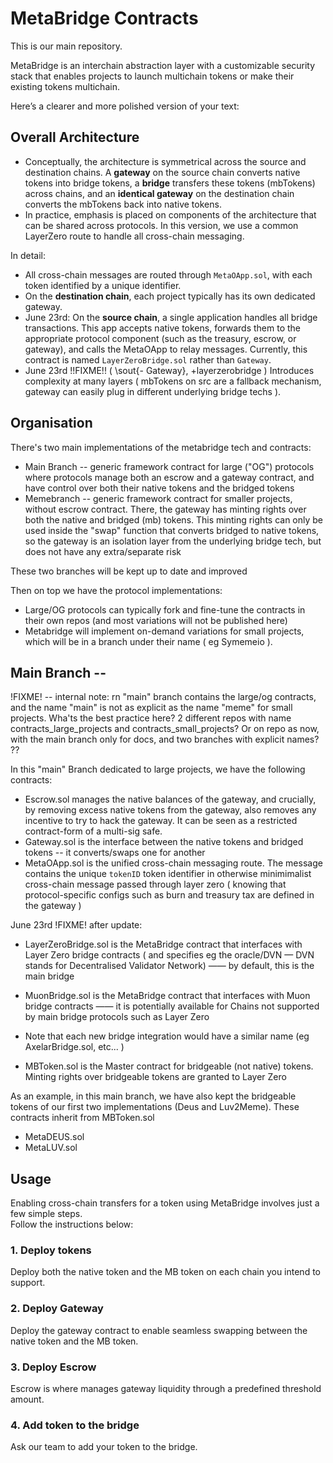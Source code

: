 # MetaBridge Contracts

This is our main repository.

MetaBridge is an interchain abstraction layer with a customizable security stack that enables projects to launch multichain tokens or make their existing tokens multichain.

Here’s a clearer and more polished version of your text:

## Overall Architecture

* Conceptually, the architecture is symmetrical across the source and destination chains. A **gateway** on the source chain converts native tokens into bridge tokens, a **bridge** transfers these tokens (mbTokens) across chains, and an **identical gateway** on the destination chain converts the mbTokens back into native tokens.
* In practice, emphasis is placed on components of the architecture that can be shared across protocols. In this version, we use a common LayerZero route to handle all cross-chain messaging.

In detail:

* All cross-chain messages are routed through `MetaOApp.sol`, with each token identified by a unique identifier.
* On the **destination chain**, each project typically has its own dedicated gateway.
* June 23rd: On the **source chain**, a single application handles all bridge transactions. This app accepts native tokens, forwards them to the appropriate protocol component (such as the treasury, escrow, or gateway), and calls the MetaOApp to relay messages. Currently, this contract is named `LayerZeroBridge.sol` rather than `Gateway`.
* June 23rd !!FIXME!! ( \sout{- Gateway}, +layerzerobridge ) Introduces complexity at many layers ( mbTokens on src are a fallback mechanism, gateway can easily plug in different underlying bridge techs ).


## Organisation
There's two main implementations of the metabridge tech and contracts:
* Main Branch -- generic framework contract for large ("OG") protocols where protocols manage both an escrow and a gateway contract, and have control over both their native tokens and the bridged tokens
* Memebranch -- generic framework contract for smaller projects, without escrow contract. There, the gateway has minting rights over both the native and bridged (mb) tokens. This minting rights can only be used inside the "swap" function that converts bridged to native tokens, so the gateway is an isolation layer from the underlying bridge tech, but does not have any extra/separate risk

These two branches will be kept up to date and improved

Then on top we have the protocol implementations:
* Large/OG protocols can typically fork and fine-tune the contracts in their own repos (and most variations will not be published here)
* Metabridge will implement on-demand variations for small projects, which will be in a branch under their name ( eg Symemeio ).

## Main Branch -- 
!FIXME!  -- internal note: rn "main" branch contains the large/og contracts, and the name "main" is not as explicit as the name "meme" for small projects. Wha'ts the best practice here? 2 different repos with name contracts_large_projects and contracts_small_projects? Or on repo as now, with the main branch only for docs, and two branches with explicit names? ??

In this "main" Branch dedicated to large projects, we have the following contracts:

* Escrow.sol manages the native balances of the gateway, and crucially, by removing excess native tokens from the gateway, also removes any incentive to try to hack the gateway. It can be seen as a restricted contract-form of a multi-sig safe.
* Gateway.sol is the interface between the native tokens and bridged tokens -- it converts/swaps one for another
* MetaOApp.sol is the unified cross-chain messaging route. The message contains the unique `tokenID` token identifier in otherwise minimimalist cross-chain message passed through layer zero ( knowing that protocol-specific configs such as burn and treasury tax are defined in the gateway )


June 23rd !FIXME! after update: 

* LayerZeroBridge.sol is the MetaBridge contract that interfaces with Layer Zero bridge contracts ( and specifies eg the oracle/DVN — DVN stands for Decentralised Validator Network) —— by default, this is the main bridge
* MuonBridge.sol is the MetaBridge contract that interfaces with Muon bridge contracts —— it is potentially available for Chains not supported by main bridge protocols such as Layer Zero
* Note that each new bridge integration would have a similar name (eg AxelarBridge.sol, etc... )

* MBToken.sol is the Master contract for bridgeable (not native) tokens. Minting rights over bridgeable tokens are granted to Layer Zero

As an example, in this main branch, we have also kept the bridgeable tokens of our first two implementations (Deus and Luv2Meme). These contracts inherit from MBToken.sol
* MetaDEUS.sol
* MetaLUV.sol


## Usage
  Enabling cross-chain transfers for a token using MetaBridge involves just a few simple steps.<br/>
  Follow the instructions below:
### 1. Deploy tokens 
  Deploy both the native token and the MB token on each chain you intend to support.

### 2. Deploy Gateway
  Deploy the gateway contract to enable seamless swapping between the native token and the MB token.

### 3. Deploy Escrow
  Escrow is where manages gateway liquidity through a predefined threshold amount.

### 4. Add token to the bridge
  Ask our team to add your token to the bridge.
